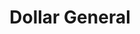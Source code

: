 ---
title: "Dollar General"
url: /virginia-beach/dollar-general-south-plaza-trail/
shop: variety store
---